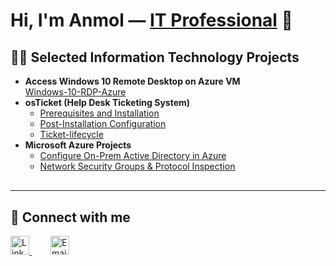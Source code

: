 <h1>Hi, I'm Anmol — <a href="https://linkedin.com/in/Josh" target="_blank">IT Professional</a> 👋</h1>

<h2>👨‍💻 Selected Information Technology Projects</h2>

<ul>
  <li>
    <strong>Access Windows 10 Remote Desktop on Azure VM</strong><br/>
    <a href="https://github.com/Anmol-P-Singh/Windows-10-RDP-Azure" target="_blank">Windows-10-RDP-Azure</a>
  </li>
  <li>
    <strong>osTicket (Help Desk Ticketing System)</strong>
    <ul>
      <li><a href="https://github.com/Anmol-P-Singh/osticket-prereqs" target="_blank">Prerequisites and Installation</a></li>
      <li><a href="https://github.com/Anmol-P-Singh/osTicket-Post-Installation-Configuration" target="_blank">Post-Installation Configuration</a></li>
      <li><a href="https://github.com/Anmol-P-Singh/ticket-lifecycle/blob/main/README.md" target="_blank">Ticket-lifecycle</a></li>
    </ul>
  </li>
  <li>
    <strong>Microsoft Azure Projects</strong>
    <ul>
      <li><a href="https://github.com/Anmol-P-Singh/Azure-On-Premises-Active-Directory" target="_blank">Configure On-Prem Active Directory in Azure</a></li>
      <li><a href="https://github.com/Anmol-P-Singh/azure-network-protocols" target="_blank">Network Security Groups & Protocol Inspection</a></li>
    </ul>
  </li>
</ul>

<hr style="margin: 30px 0;" />

<h2>🤳 Connect with me</h2>
<p>
  <a href="https://linkedin.com/in/Josh" target="_blank" style="margin-right: 15px;">
    <img alt="LinkedIn" width="30" src="https://cdn.jsdelivr.net/npm/simple-icons@v3/icons/linkedin.svg" />
  </a>
  <a href="mailto:preetanmol446@gmail.com" target="_blank" style="margin-left: 15px;">
    <img alt="Email" width="30" src="https://cdn.jsdelivr.net/npm/simple-icons@v3/icons/gmail.svg" />
  </a>
</p>


